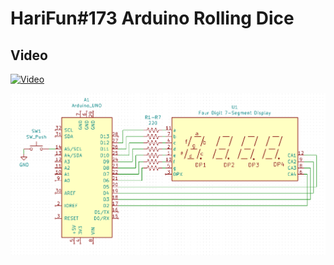 # HariFun#173 Arduino Rolling Dice

## Video

[![Video](http://img.youtube.com/vi/H5MHwr1_3TI/0.jpg)](http://www.youtube.com/watch?v=H5MHwr1_3TI)

![Schematic](https://github.com/hwiguna/HariFun_173_Four_Digit_Dice/blob/master/Schematic.PNG "Schematic")

